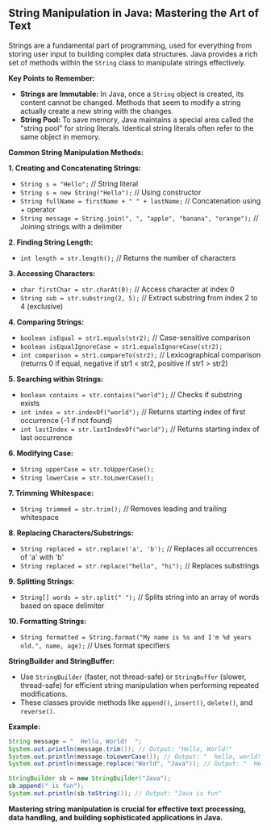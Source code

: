 ## String Manipulation in Java: Mastering the Art of Text

Strings are a fundamental part of programming, used for everything from storing user input to building complex data structures. Java provides a rich set of methods within the `String` class to manipulate strings effectively.

**Key Points to Remember:**

* **Strings are Immutable:** In Java, once a `String` object is created, its content cannot be changed. Methods that seem to modify a string actually create a new string with the changes.
* **String Pool:**  To save memory, Java maintains a special area called the "string pool" for string literals. Identical string literals often refer to the same object in memory.

**Common String Manipulation Methods:**

**1. Creating and Concatenating Strings:**

   - `String s = "Hello";` // String literal
   - `String s = new String("Hello");` // Using constructor
   - `String fullName = firstName + " " + lastName;` // Concatenation using + operator
   - `String message = String.join(", ", "apple", "banana", "orange");` // Joining strings with a delimiter

**2. Finding String Length:**

   - `int length = str.length();` // Returns the number of characters

**3. Accessing Characters:**

   - `char firstChar = str.charAt(0);` // Access character at index 0
   - `String sub = str.substring(2, 5);` // Extract substring from index 2 to 4 (exclusive)

**4. Comparing Strings:**

   - `boolean isEqual = str1.equals(str2);` // Case-sensitive comparison
   - `boolean isEqualIgnoreCase = str1.equalsIgnoreCase(str2);`
   - `int comparison = str1.compareTo(str2);` // Lexicographical comparison (returns 0 if equal, negative if str1 < str2, positive if str1 > str2)

**5. Searching within Strings:**

   - `boolean contains = str.contains("world");` // Checks if substring exists
   - `int index = str.indexOf("world");` // Returns starting index of first occurrence (-1 if not found)
   - `int lastIndex = str.lastIndexOf("world");` // Returns starting index of last occurrence

**6. Modifying Case:**

   - `String upperCase = str.toUpperCase();`
   - `String lowerCase = str.toLowerCase();`

**7. Trimming Whitespace:**

   - `String trimmed = str.trim();` // Removes leading and trailing whitespace

**8. Replacing Characters/Substrings:**

   - `String replaced = str.replace('a', 'b');` // Replaces all occurrences of 'a' with 'b'
   - `String replaced = str.replace("hello", "hi");` // Replaces substrings

**9. Splitting Strings:**

   - `String[] words = str.split(" ");` // Splits string into an array of words based on space delimiter

**10. Formatting Strings:**

   - `String formatted = String.format("My name is %s and I'm %d years old.", name, age);` // Uses format specifiers

**StringBuilder and StringBuffer:**

* Use `StringBuilder` (faster, not thread-safe) or `StringBuffer` (slower, thread-safe) for efficient string manipulation when performing repeated modifications.
* These classes provide methods like `append()`, `insert()`, `delete()`, and `reverse()`.

**Example:**

```java
String message = "  Hello, World!  ";
System.out.println(message.trim()); // Output: "Hello, World!"
System.out.println(message.toLowerCase()); // Output: "  hello, world!  "
System.out.println(message.replace("World", "Java")); // Output: "  Hello, Java!  "

StringBuilder sb = new StringBuilder("Java");
sb.append(" is fun");
System.out.println(sb.toString()); // Output: "Java is fun"
```

**Mastering string manipulation is crucial for effective text processing, data handling, and building sophisticated applications in Java.** 
